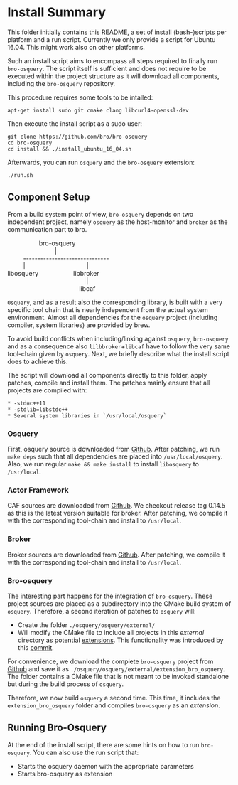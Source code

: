 # Install Summary #
This folder initially contains this README, a set of install (bash-)scripts per platform and a run script. Currently we only provide a script for Ubuntu 16.04. This might work also on other platforms.

Such an install script aims to encompass all steps required to finally run `bro-osquery`. The script itself is sufficient and does not require to be executed within the project structure as it will download all components, including the `bro-osquery` repository.

This procedure requires some tools to be intalled:  
	
	apt-get install sudo git cmake clang libcurl4-openssl-dev

Then execute the install script as a sudo user:  

	git clone https://github.com/bro/bro-osquery  
	cd bro-osquery  
	cd install && ./install_ubuntu_16_04.sh  

Afterwards, you can run `osquery` and the `bro-osquery` extension:

	./run.sh
		

## Component Setup ##
From a build system point of view, `bro-osquery` depends on two independent project, namely `osquery` as the host-monitor and `broker` as the communication part to bro. 

&nbsp;&nbsp;&nbsp;&nbsp;&nbsp;&nbsp;&nbsp;&nbsp;&nbsp;&nbsp;&nbsp;&nbsp;&nbsp;&nbsp;&nbsp;&nbsp;&nbsp;&nbsp;bro-osquery  
&nbsp;&nbsp;&nbsp;&nbsp;&nbsp;&nbsp;&nbsp;&nbsp;&nbsp;&nbsp;&nbsp;&nbsp;&nbsp;&nbsp;&nbsp;&nbsp;&nbsp;&nbsp;&nbsp;&nbsp;&nbsp;&nbsp;&nbsp;&nbsp;&nbsp;&nbsp;&nbsp;|  
&nbsp;&nbsp;&nbsp;&nbsp;&nbsp;&nbsp;&nbsp;&nbsp;&nbsp;------------------------------  
&nbsp;&nbsp;&nbsp;&nbsp;&nbsp;&nbsp;&nbsp;&nbsp;&nbsp;|&nbsp;&nbsp;&nbsp;&nbsp;&nbsp;&nbsp;&nbsp;&nbsp;&nbsp;&nbsp;&nbsp;&nbsp;&nbsp;&nbsp;&nbsp;&nbsp;&nbsp;&nbsp;&nbsp;&nbsp;&nbsp;&nbsp;&nbsp;&nbsp;&nbsp;&nbsp;&nbsp;&nbsp;&nbsp;&nbsp;&nbsp;&nbsp;&nbsp;&nbsp;&nbsp;|  
libosquery&nbsp;&nbsp;&nbsp;&nbsp;&nbsp;&nbsp;&nbsp;&nbsp;&nbsp;&nbsp;&nbsp;&nbsp;&nbsp;&nbsp;&nbsp;&nbsp;&nbsp;&nbsp;&nbsp;&nbsp;libbroker  
&nbsp;&nbsp;&nbsp;&nbsp;&nbsp;&nbsp;&nbsp;&nbsp;&nbsp;&nbsp;&nbsp;&nbsp;&nbsp;&nbsp;&nbsp;&nbsp;&nbsp;&nbsp;&nbsp;&nbsp;&nbsp;&nbsp;&nbsp;&nbsp;&nbsp;&nbsp;&nbsp;&nbsp;&nbsp;&nbsp;&nbsp;&nbsp;&nbsp;&nbsp;&nbsp;&nbsp;&nbsp;&nbsp;&nbsp;&nbsp;&nbsp;&nbsp;&nbsp;&nbsp;&nbsp;|  
&nbsp;&nbsp;&nbsp;&nbsp;&nbsp;&nbsp;&nbsp;&nbsp;&nbsp;&nbsp;&nbsp;&nbsp;&nbsp;&nbsp;&nbsp;&nbsp;&nbsp;&nbsp;&nbsp;&nbsp;&nbsp;&nbsp;&nbsp;&nbsp;&nbsp;&nbsp;&nbsp;&nbsp;&nbsp;&nbsp;&nbsp;&nbsp;&nbsp;&nbsp;&nbsp;&nbsp;&nbsp;&nbsp;&nbsp;&nbsp;&nbsp;libcaf  

`Osquery`, and as a result also the corresponding library, is built with a very specific tool chain that is nearly independent from the actual system environment. Almost all dependencies for the `osquery` project (including compiler, system libraries) are provided by brew.

To avoid build conflicts when including/linking against `osquery`, `bro-osquery` and as a consequence also `lilbbroker`+`libcaf` have to follow the very same tool-chain given by `osquery`. Next, we briefly describe what the install script does to achieve this.

The script will download all components directly to this folder, apply patches, compile and install them. The patches mainly ensure that all projects are compiled with:

	* -std=c++11
	* -stdlib=libstdc++
	* Several system libraries in `/usr/local/osquery`

### Osquery ###
First, osquery source is downloaded from [Github](https://github.com/facebook/osquery). After patching, we run `make deps` such that all dependencies are placed into `/usr/local/osquery`. Also, we run regular `make && make install` to install `libosquery` to `/usr/local`.

### Actor Framework ###
CAF sources are downloaded from [Github](https://github.com/actor-framework/actor-framework). We checkout release tag 0.14.5 as this is the latest version suitable for broker. After patching, we compile it with the corresponding tool-chain and install to `/usr/local`.

### Broker ###
Broker sources are downloaded from [Github](https://github.com/bro/broker). After patching, we compile it with the corresponding tool-chain and install to `/usr/local`.

### Bro-osquery ###
The interesting part happens for the integration of `bro-osquery`. These project sources are placed as a subdirectory into the CMake build system of  `osquery`. Therefore, a second iteration of patches to `osquery` will:

* Create the folder `./osquery/osquery/external/`
* Will modify the CMake file to include all projects in this *external* directory as potential [extensions](https://osquery.readthedocs.io/en/stable/development/osquery-sdk/#extensions). This functionality was introduced by this [commit](https://github.com/facebook/osquery/pull/2385). 

For convenience, we download the complete `bro-osquery` project from [Github](https://github.com/bro/bro-osquery/tree/dev/haas) and save it as  `./osquery/osquery/external/extension_bro_osquery`. The folder contains a CMake file that is not meant to be invoked standalone but during the build process of `osquery`.

Therefore, we now build `osquery` a second time. This time, it includes the `extension_bro_osquery` folder and compiles `bro-osquery` as an *extension*.



## Running Bro-Osquery ##
At the end of the install script, there are some hints on how to run `bro-osquery`. You can also use the run script that:

* Starts the osquery daemon with the appropriate parameters
* Starts bro-osquery as extension
